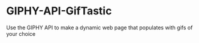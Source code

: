 # GIPHY-API-GifTastic
Use the GIPHY API to make a dynamic web page that populates with gifs of your choice
